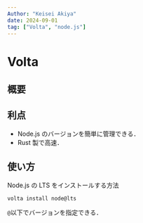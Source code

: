 ```yaml
---
Author: "Keisei Akiya"
date: 2024-09-01
tag: ["Volta", "node.js"]
---
```


# Volta

## 概要

## 利点

- Node.js のバージョンを簡単に管理できる．
- Rust 製で高速．

## 使い方

Node.js の LTS をインストールする方法

```bash
volta install node@lts
```

`@`以下でバージョンを指定できる．
